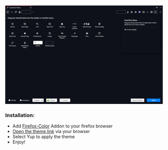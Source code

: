 ![alt text](customize.png)

### Installation:

- Add [Firefox-Color](https://addons.mozilla.org/en-US/firefox/addon/firefox-color/) Addon to your firefox browser
- [Open the theme link](https://color.firefox.com/?theme=XQAAAAIhAQAAAAAAAABBKYhm849SCia2CaaEGccwS-xNKlhOfcHVcVoCaN5_zFed69d2MvCSDNAWxuSZmArvsnWjrxko319O5esIKlaGhWdqhcNgKz1ETxOhzAdal8tFZ5E5rwMpCVlHKSpiJe97Zp__p-Xom2_fSTjWSQGscLXRBf_ZXHTS9jnZa7D8-Q63z0jiZJZbnONduOBLSrR1fgNef12ThxcOgcWv8gXOQiEvX__4KJ9g) via your browser
- Select Yup to apply the theme 
- Enjoy!
